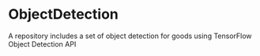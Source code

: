 # ObjectDetection
A repository includes a set of object detection for goods using TensorFlow Object Detection API
